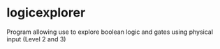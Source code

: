 # logicexplorer
Program allowing use to explore boolean logic and gates using physical input (Level 2 and 3)
